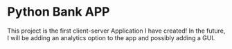 # Python Bank APP
This project is the first client-server Application I have created! In the future, I will be adding an analytics option to the app and possibly adding a GUI.
